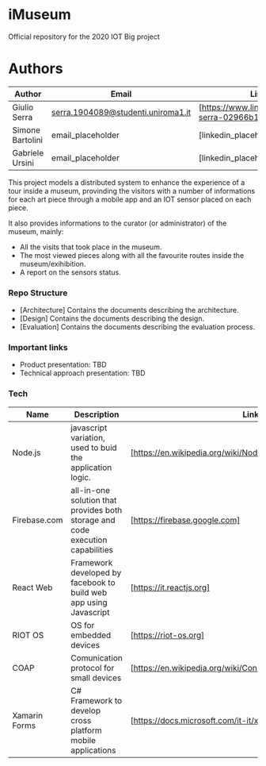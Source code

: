 # iMuseum
Official repository for the 2020 IOT Big project

  
# Authors
| Author |Email| Linkedin |
| ------ | ------ |------|
| Giulio Serra| serra.1904089@studenti.uniroma1.it|[https://www.linkedin.com/in/giulio-serra-02966b151/] |
| Simone Bartolini| email_placeholder|[linkedin_placeholder] |
| Gabriele Ursini| email_placeholder|[linkedin_placeholder] |
    
This project models a distributed system to enhance the experience of a tour inside a museum, provinding the visitors with a number of informations for each art piece through a mobile app and an IOT sensor placed on each piece.

It also provides informations to the curator (or administrator) of the museum, mainly:

- All the visits that took place in the museum.
- The most viewed pieces along with all the favourite routes inside the museum/exihibition.
- A report on the sensors status.

### Repo Structure

* [Architecture] Contains the documents describing the architecture.
* [Design] Contains the documents describing the design.
* [Evaluation] Contains the documents describing the evaluation process.

### Important links

* Product presentation: TBD
* Technical approach presentation: TBD

### Tech

| Name |Description | Link |
| ------ | ------ |------|
| Node.js | javascript variation, used to buid the application logic.|[https://en.wikipedia.org/wiki/Node.js] |
| Firebase.com |all-in-one solution that provides both storage and code execution capabilities| [https://firebase.google.com] 
| React Web| Framework developed by facebook to build web app using Javascript |[https://it.reactjs.org] |
| RIOT OS| OS for embedded devices|[https://riot-os.org] |
| COAP|Comunication protocol for small devices|[https://en.wikipedia.org/wiki/Constrained_Application_Protocol] |
| Xamarin Forms|C# Framework to develop cross platform mobile applications|[https://docs.microsoft.com/it-it/xamarin/xamarin-forms/] |



